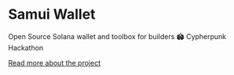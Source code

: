 # Samui Wallet

Open Source Solana wallet and toolbox for builders 🏟 Cypherpunk Hackathon

[Read more about the project](https://x.com/SamuiBuild/status/1972798359024066578)
